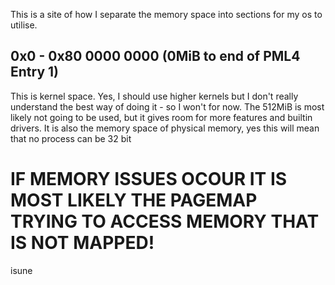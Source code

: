 This is a site of how I separate the memory space into sections for my os to utilise.

## 0x0 - 0x80 0000 0000 (0MiB to end of PML4 Entry 1)
This is kernel space. Yes, I should use higher kernels but I don't really understand the best way of doing it - so I won't for now. The 512MiB is most likely not going to be used, but it gives room for more features and builtin drivers. It is also the memory space of physical memory, yes this will mean that no process can be 32 bit

# IF MEMORY ISSUES OCOUR IT IS MOST LIKELY THE PAGEMAP TRYING TO ACCESS MEMORY THAT IS NOT MAPPED!

isune